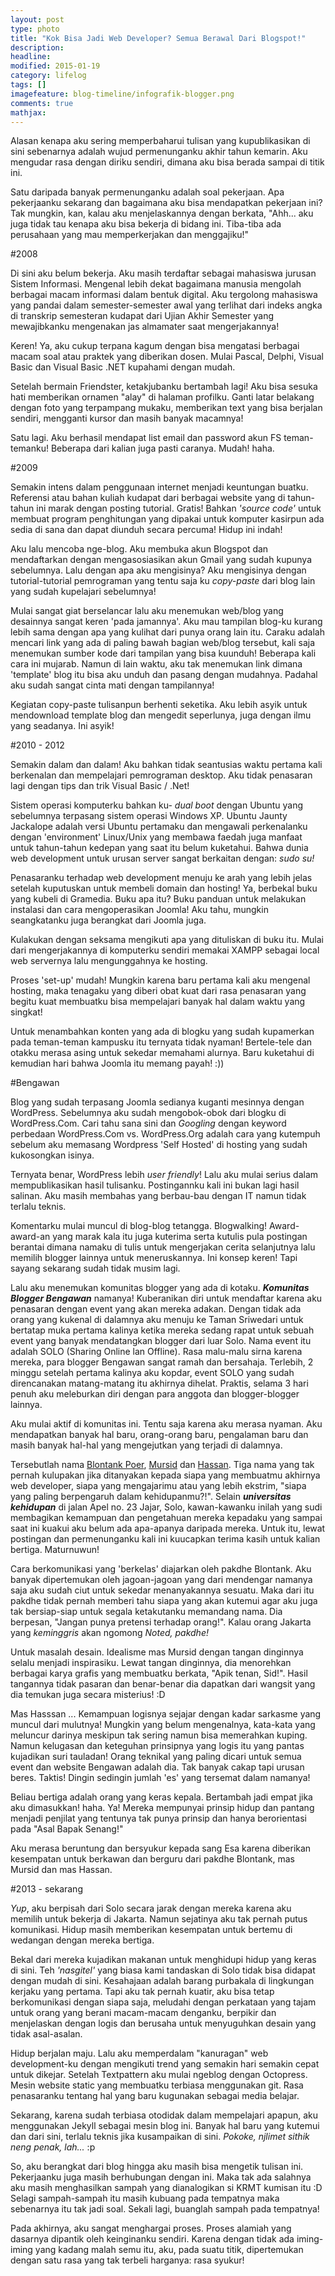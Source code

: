```yaml
---
layout: post
type: photo
title: "Kok Bisa Jadi Web Developer? Semua Berawal Dari Blogspot!"
description: 
headline: 
modified: 2015-01-19
category: lifelog
tags: []
imagefeature: blog-timeline/infografik-blogger.png
comments: true
mathjax: 
---
```


Alasan kenapa aku sering memperbaharui tulisan yang kupublikasikan di sini sebenarnya adalah wujud permenunganku akhir tahun kemarin. Aku mengudar rasa dengan diriku sendiri, dimana aku bisa berada sampai di titik ini.

Satu daripada banyak permenunganku adalah soal pekerjaan. Apa pekerjaanku sekarang dan bagaimana aku bisa mendapatkan pekerjaan ini? Tak mungkin, kan, kalau aku menjelaskannya dengan berkata, "Ahh... aku juga tidak tau kenapa aku bisa bekerja di bidang ini. Tiba-tiba ada perusahaan yang mau memperkerjakan dan menggajiku!"

#2008

Di sini aku belum bekerja. Aku masih terdaftar sebagai mahasiswa jurusan Sistem Informasi. Mengenal lebih dekat bagaimana manusia mengolah berbagai macam informasi dalam bentuk digital. Aku tergolong mahasiswa yang pandai dalam semester-semester awal yang terlihat dari indeks angka di transkrip semesteran kudapat dari Ujian Akhir Semester yang mewajibkanku mengenakan jas almamater saat mengerjakannya!

Keren! Ya, aku cukup terpana kagum dengan bisa mengatasi berbagai macam soal atau praktek yang diberikan dosen. Mulai Pascal, Delphi, Visual Basic dan Visual Basic .NET kupahami dengan mudah.

Setelah bermain Friendster, ketakjubanku bertambah lagi! Aku bisa sesuka hati memberikan ornamen "alay" di halaman profilku. Ganti latar belakang dengan foto yang terpampang mukaku, memberikan text yang bisa berjalan sendiri, mengganti kursor dan masih banyak macamnya!

Satu lagi. Aku berhasil mendapat list email dan password akun FS teman-temanku! Beberapa dari kalian juga pasti caranya. Mudah! haha.

#2009

Semakin intens dalam penggunaan internet menjadi keuntungan buatku. Referensi atau bahan kuliah kudapat dari berbagai website yang di tahun-tahun ini marak dengan posting tutorial. Gratis! Bahkan *'source code'* untuk membuat program penghitungan yang dipakai untuk komputer kasirpun ada sedia di sana dan dapat diunduh secara percuma! Hidup ini indah!

Aku lalu mencoba nge-blog. Aku membuka akun Blogspot dan mendaftarkan dengan mengasosiasikan akun Gmail yang sudah kupunya sebelumnya. Lalu dengan apa aku mengisinya? Aku mengisinya dengan tutorial-tutorial pemrograman yang tentu saja ku *copy-paste* dari blog lain yang sudah kupelajari sebelumnya! 

Mulai sangat giat berselancar lalu aku menemukan web/blog yang desainnya sangat keren 'pada jamannya'. Aku mau tampilan blog-ku kurang lebih sama dengan apa yang kulihat dari punya orang lain itu. Caraku adalah mencari link yang ada di paling bawah bagian web/blog tersebut, kali saja menemukan sumber kode dari tampilan yang bisa kuunduh! Beberapa kali cara ini mujarab. Namun di lain waktu, aku tak menemukan link dimana 'template' blog itu bisa aku unduh dan pasang dengan mudahnya. Padahal aku sudah sangat cinta mati dengan tampilannya! 

Kegiatan copy-paste tulisanpun berhenti seketika. Aku lebih asyik untuk mendownload template blog dan mengedit seperlunya, juga dengan ilmu yang seadanya. Ini asyik!

#2010 - 2012

Semakin dalam dan dalam! Aku bahkan tidak seantusias waktu pertama kali berkenalan dan mempelajari pemrograman desktop. Aku tidak penasaran lagi dengan tips dan trik Visual Basic / .Net! 

Sistem operasi komputerku bahkan ku- *dual boot* dengan Ubuntu yang sebelumnya terpasang sistem operasi Windows XP. Ubuntu Jaunty Jackalope adalah versi Ubuntu pertamaku dan mengawali perkenalanku dengan 'environment' Linux/Unix yang membawa faedah juga manfaat untuk tahun-tahun kedepan yang saat itu belum kuketahui. Bahwa dunia web development untuk urusan server sangat berkaitan dengan: *sudo su!*

Penasaranku terhadap web development menuju ke arah yang lebih jelas setelah kuputuskan untuk membeli domain dan hosting! Ya, berbekal buku yang kubeli di Gramedia. Buku apa itu? Buku panduan untuk melakukan instalasi dan cara mengoperasikan Joomla! Aku tahu, mungkin seangkatanku juga berangkat dari Joomla juga.

Kulakukan dengan seksama mengikuti apa yang dituliskan di buku itu. Mulai dari mengerjakannya di komputerku sendiri memakai XAMPP sebagai local web servernya lalu mengunggahnya ke hosting.

Proses 'set-up' mudah! Mungkin karena baru pertama kali aku mengenal hosting, maka tenagaku yang diberi obat kuat dari rasa penasaran yang begitu kuat membuatku bisa mempelajari banyak hal dalam waktu yang singkat!

Untuk menambahkan konten yang ada di blogku yang sudah kupamerkan pada teman-teman kampusku itu ternyata tidak nyaman! Bertele-tele dan otakku merasa asing untuk sekedar memahami alurnya. Baru kuketahui di kemudian hari bahwa Joomla itu memang payah! :))

#Bengawan

Blog yang sudah terpasang Joomla sedianya kuganti mesinnya dengan WordPress. Sebelumnya aku sudah mengobok-obok dari blogku di WordPress.Com. Cari tahu sana sini dan *Googling* dengan keyword perbedaan WordPress.Com vs. WordPress.Org adalah cara yang kutempuh sebelum aku memasang Wordpress 'Self Hosted' di hosting yang sudah kukosongkan isinya.

Ternyata benar, WordPress lebih *user friendly*! Lalu aku mulai serius dalam mempublikasikan hasil tulisanku. Postingannku kali ini bukan lagi hasil salinan. Aku masih membahas yang berbau-bau dengan IT namun tidak terlalu teknis. 

Komentarku mulai muncul di blog-blog tetangga. Blogwalking! Award-award-an yang marak kala itu juga kuterima serta kutulis pula postingan berantai dimana namaku di tulis untuk mengerjakan cerita selanjutnya lalu memilih blogger lainnya untuk meneruskannya. Ini konsep keren! Tapi sayang sekarang sudah tidak musim lagi. 

Lalu aku menemukan komunitas blogger yang ada di kotaku. ***Komunitas Blogger Bengawan*** namanya! Kuberanikan diri untuk mendaftar karena aku penasaran dengan event yang akan mereka adakan. Dengan tidak ada orang yang kukenal di dalamnya aku menuju ke Taman Sriwedari untuk bertatap muka pertama kalinya ketika mereka sedang rapat untuk sebuah event yang banyak mendatangkan blogger dari luar Solo. Nama event itu adalah SOLO (Sharing Online lan Offline). Rasa malu-malu sirna karena mereka, para blogger Bengawan sangat ramah dan bersahaja. Terlebih, 2 minggu setelah pertama kalinya aku kopdar, event SOLO yang sudah direncanakan matang-matang itu akhirnya dihelat. Praktis, selama 3 hari penuh aku meleburkan diri dengan para anggota dan blogger-blogger lainnya.

Aku mulai aktif di komunitas ini. Tentu saja karena aku merasa nyaman. Aku mendapatkan banyak hal baru, orang-orang baru, pengalaman baru dan masih banyak hal-hal yang mengejutkan yang terjadi di dalamnya.

Tersebutlah nama [Blontank Poer](http://blontankpoer.my.id), [Mursid](http://mursid.web.id) dan [Hassan](http://hasssan.web.id). Tiga nama yang tak pernah kulupakan jika ditanyakan kepada siapa yang membuatmu akhirnya web developer, siapa yang mengajarimu atau yang lebih ekstrim, "siapa yang paling berpengaruh dalam kehidupanmu?!". Selain ***universitas kehidupan*** di jalan Apel no. 23 Jajar, Solo, kawan-kawanku inilah yang sudi membagikan kemampuan dan pengetahuan mereka kepadaku yang sampai saat ini kuakui aku belum ada apa-apanya daripada mereka. Untuk itu, lewat postingan dan permenunganku kali ini kuucapkan terima kasih untuk kalian bertiga. Maturnuwun!

Cara berkomunikasi yang 'berkelas' diajarkan oleh pakdhe Blontank. Aku banyak dipertemukan oleh jagoan-jagoan yang dari mendengar namanya saja aku sudah ciut untuk sekedar menanyakannya sesuatu. Maka dari itu pakdhe tidak pernah memberi tahu siapa yang akan kutemui agar aku juga tak bersiap-siap untuk segala ketakutanku memandang nama. Dia berpesan, "Jangan punya pretensi terhadap orang!". Kalau orang Jakarta yang *keminggris* akan ngomong *Noted, pakdhe!*

Untuk masalah desain. Idealisme mas Mursid dengan tangan dinginnya selalu menjadi inspirasiku. Lewat tangan dinginnya, dia menorehkan berbagai karya grafis yang membuatku berkata, "Apik tenan, Sid!". Hasil tangannya tidak pasaran dan benar-benar dia dapatkan dari wangsit yang dia temukan juga secara misterius! :D

Mas Hasssan ... Kemampuan logisnya sejajar dengan kadar sarkasme yang muncul dari mulutnya! Mungkin yang belum mengenalnya, kata-kata yang meluncur darinya meskipun tak sering namun bisa memerahkan kuping. Namun kelugasan dan keteguhan prinsipnya yang logis itu yang pantas kujadikan suri tauladan! Orang teknikal yang paling dicari untuk semua event dan website Bengawan adalah dia. Tak banyak cakap tapi urusan beres. Taktis! Dingin sedingin jumlah 'es' yang tersemat dalam namanya!

Beliau bertiga adalah orang yang keras kepala. Bertambah jadi empat jika aku dimasukkan! haha. Ya! Mereka mempunyai prinsip hidup dan pantang menjadi penjilat yang tentunya tak punya prinsip dan hanya berorientasi pada "Asal Bapak Senang!"

Aku merasa beruntung dan bersyukur kepada sang Esa karena diberikan kesempatan untuk berkawan dan berguru dari pakdhe Blontank, mas Mursid dan mas Hassan.

#2013 - sekarang

*Yup*, aku berpisah dari Solo secara jarak dengan mereka karena aku memilih untuk bekerja di Jakarta. Namun sejatinya aku tak pernah putus komunikasi. Hidup masih memberikan kesempatan untuk bertemu di wedangan dengan mereka bertiga.

Bekal dari mereka kujadikan makanan untuk menghidupi hidup yang keras di sini. Teh *'nasgitel'* yang biasa kami tandaskan di Solo tidak bisa didapat dengan mudah di sini. Kesahajaan adalah barang purbakala di lingkungan kerjaku yang pertama. Tapi aku tak pernah kuatir, aku bisa tetap berkomunikasi dengan siapa saja, meludahi dengan perkataan yang tajam untuk orang yang berani macam-macam denganku, berpikir dan menjelaskan dengan logis dan berusaha untuk menyuguhkan desain yang tidak asal-asalan. 

Hidup berjalan maju. Lalu aku memperdalam "kanuragan" web development-ku dengan mengikuti trend yang semakin hari semakin cepat untuk dikejar. Setelah Textpattern aku mulai ngeblog dengan Octopress. Mesin website static yang membuatku terbiasa menggunakan git. Rasa penasaranku tentang hal yang baru kugunakan sebagai media belajar. 

Sekarang, karena sudah terbiasa otodidak dalam mempelajari apapun, aku menggunakan Jekyll sebagai mesin blog ini. Banyak hal baru yang kutemui dan dari sini, terlalu teknis jika kusampaikan di sini. *Pokoke, njlimet sithik neng penak, lah...* :p

So, aku berangkat dari blog hingga aku masih bisa mengetik tulisan ini. Pekerjaanku juga masih berhubungan dengan ini. Maka tak ada salahnya aku masih menghasilkan sampah yang dianalogikan si KRMT kumisan itu :D Selagi sampah-sampah itu masih kubuang pada tempatnya maka sebenarnya itu tak jadi soal. Sekali lagi, buanglah sampah pada tempatnya!

Pada akhirnya, aku sangat menghargai proses. Proses alamiah yang dasarnya dipantik oleh keinginanku sendiri. Karena dengan tidak ada iming-iming yang kadang malah semu itu, aku, pada suatu titik, dipertemukan dengan satu rasa yang tak terbeli harganya: rasa syukur!